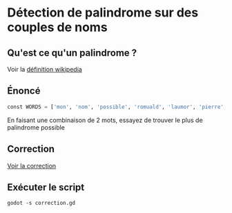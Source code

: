 # Détection de palindrome sur des couples de noms

## Qu'est ce qu'un palindrome ?

Voir la [définition wikipedia](https://fr.wikipedia.org/wiki/Palindrome)

## Énoncé


```python
const WORDS = ['mon', 'nom', 'possible', 'romuald', 'laumor', 'pierre', 'erreip']
```

En faisant une combinaison de 2 mots, essayez de trouver le plus de palindrome possible

## Correction

[Voir la correction](./correction.gd)

## Exécuter le script

```shell
godot -s correction.gd
```
